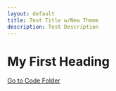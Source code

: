 ```yaml
---
layout: default
title: Test Title w/New Theme
description: Test Description
---
```


# My First Heading

[Go to Code Folder](/code/index.md)
